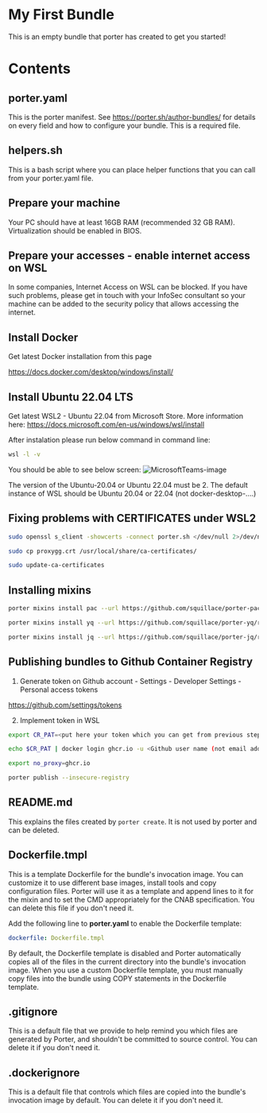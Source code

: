 # My First Bundle

This is an empty bundle that porter has created to get you started!

# Contents

## porter.yaml

This is the porter manifest. See https://porter.sh/author-bundles/ for 
details on every field and how to configure your bundle. This is a required
file.

## helpers.sh

This is a bash script where you can place helper functions that you can call
from your porter.yaml file.

## Prepare your machine

Your PC should have at least 16GB RAM (recommended 32 GB RAM).
Virtualization should be enabled in BIOS.

## Prepare your accesses - enable internet access on WSL

In some companies, Internet Access on WSL can be blocked. If you have such problems, please get in touch with your InfoSec consultant so your machine can be added to the security policy that allows accessing the internet. 

## Install Docker

Get latest Docker installation from this page

https://docs.docker.com/desktop/windows/install/

## Install Ubuntu 22.04 LTS

Get latest WSL2 - Ubuntu 22.04 from Microsoft Store.
More information here: https://docs.microsoft.com/en-us/windows/wsl/install

After instalation please run below command in command line:

```bash
wsl -l -v
```
You should be able to see below screen:
![MicrosoftTeams-image](https://user-images.githubusercontent.com/87713372/170029242-23d39155-0c70-4776-a0a6-c22572f5fdf5.png)

The version of the Ubuntu-20.04 or Ubuntu 22.04 must be 2.
The  default instance of WSL should be Ubuntu 20.04 or 22.04 (not docker-desktop-....)

## Fixing problems with CERTIFICATES under WSL2
```bash
sudo openssl s_client -showcerts -connect porter.sh </dev/null 2>/dev/null|openssl x509 -outform PEM > proxygg22.crt

sudo cp proxygg.crt /usr/local/share/ca-certificates/

sudo update-ca-certificates
```

## Installing mixins
```bash
porter mixins install pac --url https://github.com/squillace/porter-pac/releases/download --version v0.1.3

porter mixins install yq --url https://github.com/squillace/porter-yq/releases/download --version v0.1.0

porter mixins install jq --url https://github.com/squillace/porter-jq/releases/download --version v0.1.0
```

## Publishing bundles to Github Container Registry

1. Generate token on Github account - Settings - Developer Settings - Personal access tokens

https://github.com/settings/tokens

2. Implement token in WSL

 ```bash
export CR_PAT=<put here your token which you can get from previous step>

echo $CR_PAT | docker login ghcr.io -u <Github user name (not email address)> --password-stdin

export no_proxy=ghcr.io

porter publish --insecure-registry

 ```

## README.md

This explains the files created by `porter create`. It is not used by porter and
can be deleted.

## Dockerfile.tmpl

This is a template Dockerfile for the bundle's invocation image. You can
customize it to use different base images, install tools and copy configuration
files. Porter will use it as a template and append lines to it for the mixin and to set
the CMD appropriately for the CNAB specification. You can delete this file if you don't
need it.

Add the following line to **porter.yaml** to enable the Dockerfile template:

```yaml
dockerfile: Dockerfile.tmpl
```

By default, the Dockerfile template is disabled and Porter automatically copies
all of the files in the current directory into the bundle's invocation image. When
you use a custom Dockerfile template, you must manually copy files into the bundle
using COPY statements in the Dockerfile template.

## .gitignore

This is a default file that we provide to help remind you which files are
generated by Porter, and shouldn't be committed to source control. You can
delete it if you don't need it.

## .dockerignore

This is a default file that controls which files are copied into the bundle's
invocation image by default. You can delete it if you don't need it.
